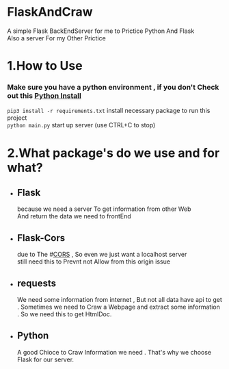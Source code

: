 # FlaskAndCraw
A simple Flask BackEndServer for me to Prictice Python And Flask  
Also a server For my Other Prictice

# 1.How to Use 
### Make sure you have a python environment , if you don't Check out this [Python Install](https://www.python.org/) 
  `pip3 install -r requirements.txt` install necessary package to run this project  
  `python main.py` start up server   (use CTRL+C to stop)
  
# 2.What package's do we use and for what?
* ## Flask  
  because we need a server To get information from other Web  
  And return the data we need to frontEnd
* ## Flask-Cors
  due to The #[CORS](https://developer.mozilla.org/en-US/docs/Web/HTTP/CORS) , So even we just want a localhost server  
  still need this to Prevnt not Allow from this origin issue  
* ## requests
  We need  some information from internet , But not all data have api to get .
  Sometimes we need to Craw a Webpage and extract some information . So we need this to get HtmlDoc.
* ## Python
  A good Chioce to Craw Information we need . That's why we choose Flask for our server.
